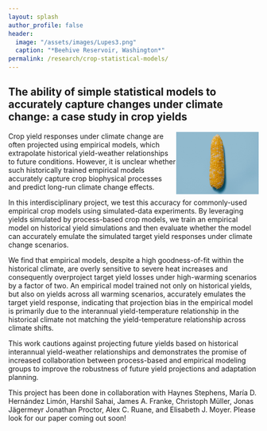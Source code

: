 ```yaml
---
layout: splash
author_profile: false
header:
  image: "/assets/images/Lupes3.png"
  caption: "*Beehive Reservoir, Washington*"
permalink: /research/crop-statistical-models/
---
```


## The ability of simple statistical models to accurately capture changes under climate change: a case study in crop yields

<img align="right" width="33%" src="/assets/images/corn3.jpeg">

Crop yield responses under climate change are often projected using empirical models, which extrapolate historical yield-weather relationships to future conditions. However, it is unclear whether such historically trained empirical models  accurately capture crop biophysical processes and predict long-run climate change effects.

In this interdisciplinary project, we test this accuracy for commonly-used empirical crop models using simulated-data experiments. By leveraging yields simulated by process-based crop models, we train an empirical model on historical yield simulations and then evaluate whether the model can accurately emulate the simulated target yield responses under climate change scenarios.

We find that empirical models, despite a high goodness-of-fit within the historical climate, are overly sensitive to severe heat increases and consequently overproject target yield losses under high-warming scenarios by a factor of two. An empirical model trained not only on historical yields, but also on yields across all warming scenarios, accurately emulates the target yield response, indicating that projection bias in the empirical model is primarily due to the interannual yield-temperature relationship in the historical climate not matching the yield-temperature relationship across climate shifts.

This work cautions against projecting future yields based on historical interannual yield-weather relationships and demonstrates the promise of increased collaboration between process-based and empirical modeling groups to improve the robustness of future yield projections and adaptation planning.

This project has been done in collaboration with Haynes Stephens, María D. Hernández Limón, Harshil Sahai, James A. Franke, Christoph
Müller, Jonas Jägermeyr Jonathan Proctor, Alex C. Ruane, and Elisabeth J. Moyer. Please look for our paper coming out soon!
